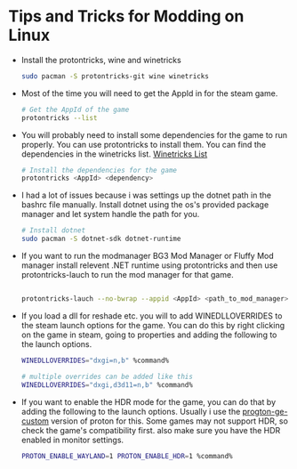 # Tips and Tricks for Modding on Linux

- Install the protontricks, wine and winetricks

    ```sh
    sudo pacman -S protontricks-git wine winetricks
    ```

- Most of the time you will need to get the AppId in for the steam game.

    ```sh
    # Get the AppId of the game
    protontricks --list
    ```

- You will probably need to install some dependencies for the game to run properly. You can use protontricks to install them. You can find the dependencies in the winetricks list. [Winetricks List](https://github.com/Winetricks/winetricks/blob/master/files/verbs/all.txt)

    ```sh
    # Install the dependencies for the game
    protontricks <AppId> <dependency>
    ```

- I had a lot of issues because i was settings up the dotnet path in the bashrc file manually. Install dotnet using the os's provided package manager and let system handle the path for you.

    ```sh
    # Install dotnet
    sudo pacman -S dotnet-sdk dotnet-runtime
    ```

- If you want to run the modmanager BG3 Mod Manager or Fluffy Mod manager install relevent .NET runtime using protontricks and then use protontricks-lauch to run the mod manager for that game.

    ```sh
    
    protontricks-lauch --no-bwrap --appid <AppId> <path_to_mod_manager>
    ```

- If you load a dll for reshade etc. you will to add WINEDLLOVERRIDES to the steam launch options for the game. You can do this by right clicking on the game in steam, going to properties and adding the following to the launch options.

    ```sh
    WINEDLLOVERRIDES="dxgi=n,b" %command%

    # multiple overrides can be added like this
    WINEDLLOVERRIDES="dxgi,d3d11=n,b" %command%
    ```

- If you want to enable the HDR mode for the game, you can do that by adding the following to the launch options. Usually i use the [progton-ge-custom](https://github.com/GloriousEggroll/proton-ge-custom) version of proton for this. Some games may not support HDR, so check the game's compatibility first. also make sure you have the HDR enabled in monitor settings.

    ```sh
    PROTON_ENABLE_WAYLAND=1 PROTON_ENABLE_HDR=1 %command%
    ```

